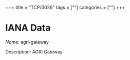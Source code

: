 +++
title = "TCP/3026"
tags = [""]
categories = [""]
+++

# IANA Data

_Name:_ agri-gateway

_Description:_ AGRI Gateway

